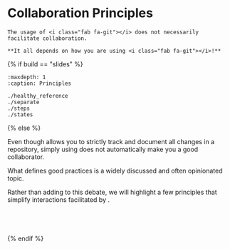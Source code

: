 # Collaboration Principles

```{epigraph}
The usage of <i class="fab fa-git"></i> does not necessarily facilitate collaboration.

**It all depends on how you are using <i class="fab fa-git"></i>!**
```

{% if build == "slides" %}
<!-- BUILDING THE SLIDES -->
```{toctree}
:maxdepth: 1
:caption: Principles

./healthy_reference
./separate
./steps
./states
```
{% else %}
<!-- BUILDING THE PAGES -->
Even though <i class="fab fa-git"></i> allows you to strictly track and document all changes in a repository, simply using <i class="fab fa-git"></i> does not automatically make you a good collaborator.

What defines good practices is a widely discussed and often opinionated topic.

Rather than adding to this debate, we will highlight a few principles that simplify interactions facilitated by <i class="fab fa-git"></i>.

```{include} ./healthy_reference.md
```
```{include} ./separate.md
```
```{include} ./steps.md
```
```{include} ./states.md
```
{% endif %}


